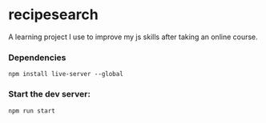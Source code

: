 # recipesearch
A learning project I use to improve my js skills after taking an online course. 

### Dependencies
```
npm install live-server --global
```

### Start the dev server:
```
npm run start
```
